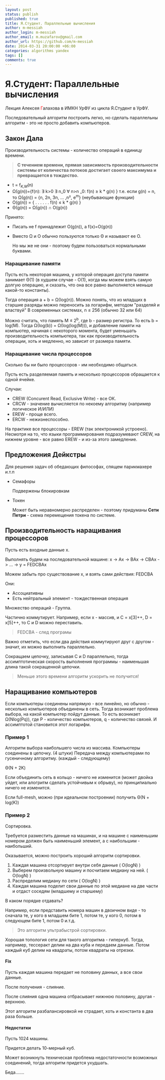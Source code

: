 ```yaml
---
layout: post
status: publish
published: true
title: Я.Студент. Параллельные вычисления
author: m-messiah
author_login: m-messiah
author_email: m.muzafarov@gmail.com
author_url: https://github.com/m-messiah
date: 2014-03-31 20:00:00 +06:00
categories: algorithms yandex
tags: []
comments: true
---
```


# Я.Студент: Параллельные вычисления #

Лекция Алексея <span style="color:red;">Г</span>алахова в ИМКН УрФУ из цикла Я.Студент в УрФУ.

Последовательный алгоритм построить легко, но сделать параллельны алгоритм - это не просто добавить компьютеров.

<!--more-->

## Закон Дала ##

Производительность системы - количество операций в единицу времени.

>   **С течением времени, прямая зависимость производительности системы от количества потоков достигает своего максимума и превращается в тождество.**


+   t = f<sub><var>K,M</var></sub>(n)
+   &Omega;(g(n))={f(n): &exist; k&gt;0 &exist; n_0 &forall; n&gt;n _0: f(n) &ge; k * g(n) }
    т.е. если g(n) = n, то &Omega;(g(n)) = {n, 2n, 3n, ... ,n&sup2;, e<sup>m</sup>} (неубывающие функции)
+   O(g(n)) = { . . . . . . f(n) &le; k * g(n) }
+   &Theta;(g(n)) = &Omega;(g(n)) &cap; O(g(n))

Принято:

-   Писать не f принадлежит O(g(n)), а f(x)=O(g(n))
-   Вместо &Omega; и O обычно пользуются только &Theta; и называют ее O.

    Но мы же не они - поэтому будем пользоваться нормальными буквами.

### Наращивание памяти ###

Пусть есть некоторая машина, у которой операция доступа памяти занимает &Theta;(1) (в худшем случае - O(1), когда мы можем взять самую долгую операцию, и сказать, что она все равно выполняется меньше какой-то константы).

Тогда операция a + b = &Omega;(log(n)). Можно понять, что из младщих в старшие разряды можно переносить за логарифм, методом "разделяй и властвуй"
В современных системах, n &le; 256 (обычно 32 или 64)

Можно считать, что память M &le; 2<sup>b</sup>, где b - размер регистра. То есть b = log(M). Тогда &Omega;(log(b)) = &Omega;(log(log(M))), и добавление памяти на компьютер, начиная с некоторого момента, будет уменьшать производительность компьютера, так как производительность операции, хоть и медленно, но зависит от размера памяти.

### Наращивание числа процессоров ###

Сколько бы ни было процессоров - им необходимо общаться.

Пусть есть разделяемая память и несколько процессоров обращается к одной ячейке.

Случаи:

+   CREW (Concurent Read, Exclusive Write) - все ОК.
+   CRCW - значение вычисляется по некоему алгоритму (например логическое И/ИЛИ)
+   EREW - проще всего.
+   ERCW - нежизнеспособно.

На практике все процессоры - EREW (так электроникой устроено). Несмотря на то, что языки программирования подразумевают CREW, на нижнем уровне - все равно EREW - и из-за этого замедление.

## Предложения Дейкстры ##

Для решения задач об обедающих философах, спящем парикмахере и.т.п

+   Семафоры

    Подвержены блокировкам
+   Токен

    Может быть неравномерно распределен - поэтому придуманы **Сети Петри** - схема перемещения токена по системе.

## Производительность наращивания процессоров ##

Пусть есть входные данные x.

Выполнять будем на последовательной машине: x -> Ax -> BAx -> CBAx -> ... -> y = FEDCBAx

Можем забыть про существование x, и взять сами действия: FEDCBA

Они:

+   Ассоциативны
+   Есть нейтральный элемент - тождественная операция

Множество операций - Группа.

Частично коммутирует. Например, если x - массив, и C = x[3]++, D = x[5]++, то C и D можно переставить.

> FEDCBA - след програмы

Важно отметить, что если два действия коммутируют друг с другом - значит, их можно выполнить параллельно.

Сокращаем цепочку, записывая C и D параллельно, тогда ассимптотическая скорость выполнения программы - наименьшая длина такой сокращенной цепочки.

>Меньше этого времени алгоритм ускорить не получится!

## Наращивание компьютеров ##

Если компьютеры соединены напрямую - все линейно, но обычно - несколько компьютеров объединены в сеть. Тогда возникает проблема выбора, на какой компьютер пойдут данные. То есть возникает &Omega;(Nlog(Pq)), где P - количество компьютеров, q - количество связей. И ассимптотой становится этот логарифм.

### Пример 1 ###

Алгоритм выбора наибольшего числа из массива.
Компьютеры соединены в цепочку. (4 штуки)
Передача между компьютерами по гусеничному алгоритму. (каждый - следующему)

&Theta;(N + 2K)

Если объединить сеть в кольцо - ничего не изменится (может двойка уйдет, или алогритм сделать устойчивым к обрыву), но принципиально ничего не изменится.

Если full-mesh, можно (при идеальном построении) получить &Theta;(N + log(K))

### Пример 2 ###

Сортировка.

Требуется разместить данные на машинах, и на машине с наименьшим номером должен быть наименьший элемент, а с наибольшим - наибольший.

Оказывается, можно построить хороший алгоритм сортировки.

1.  Каждая машина отсортирует внутри себя данные ( O(logN) )
2.  Выберем произвольную машину и посчитаем медиану на ней. ( O(logN) )
3.  Распределим медиану по сети ( O(logN) )
4.  Каждая машина поделит свои данные по этой медиане на две части и отдаст соседям (младшему и старшему)

В каком порядке отдавать?

Например, если представить номера машин в двоичном виде - то сначала те, у кого в младшем бите 1, потом те, у кого 0, потом в следующем бите 1, потом 0 и.т.д.

>Это алгоритм ультрабыстрой сортировки.

Хорошая топология сети для такого алгоритма - гиперкуб.
Тогда, например, тессеракт делим на два куба и передаем данные. Потом каждый куб делим на квадраты, потом квадраты на отрезки.


#### Fix ####
Пусть каждая машина передает не половину данных, а все свои данные.

После получения - слияние.

После слияния одна машина отбрасывает нижнюю половину, другая - верхнюю.

Этот алгоритм разбалансировкой не страдает, хоть и константа в два раза больше.

#### Недостатки ####

Пусть 1024 машины.

Придется делать 10-мерный куб.

Может возникнуть техническая проблема недостаточности возможных соединений, тогда алгоритм придется ухудшать.




Беда.......

